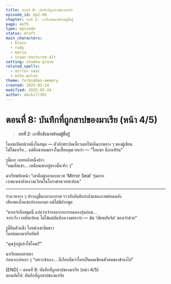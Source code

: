 ```yaml
---
title: ตอนที่ 8: บันทึกที่ถูกสาปของมาเรีย
episode_id: ep2-08
chapter: บทที่ 2: เงาที่กลับมาพร้อมผู้ตื่นรู้
page: 4of5
type: episode
status: draft
main_characters:
  - klein
  - rudy
  - maria
  - isaac-nocturne-alt
setting: shadow-grove
related_spells:
  - mirror-seal
  - echo-pulse
theme: forbidden-memory
created: 2025-03-24
modified: 2025-03-24
author: abckill101
---
```


# ตอนที่ 8: บันทึกที่ถูกสาปของมาเรีย (หน้า 4/5) 

> **บทที่ 2: เงาที่กลับมาพร้อมผู้ตื่นรู้**  

ไคลน์เปิดหน้าหนึ่งในสมุด — ตัวอักขระบิดเบี้ยวเผยให้เห็นภาพลาง ๆ ของผู้เขียน  
ไม่ใช่มาเรีย... แต่คือชายผมยาวในเสื้อคลุมเวทเก่า — “ไอแซก น็อกเทิร์น”

รูดี้ผงะ ถอยหลังหนึ่งก้าว  
“ผมเห็นเขา... เหมือนเขาอยู่ตรงนั้นจริง ๆ”

มาเรียพยักหน้า “เขาคือผู้ออกแบบเวท ‘Mirror Seal’ รุ่นแรก  
เงาของเขายังคงวนเวียนในโครงข่ายเวทสะท้อน”

---

ร่างเวทจาง ๆ ปรากฏขึ้นกลางอากาศ ราวกับบันทึกกำลังแสดงภาพย้อนหลัง  
เสียงของไอแซกก้องออกมา แม้ไม่มีปากพูด

“หากเจ้าถือสมุดนี้ แปลว่าเจ้ารอดจากการทดลองรุ่นก่อน...  
จงระวัง เวทที่สะท้อน ไม่ได้แค่บันทึกความทรงจำ — มัน ‘เขียนทับจิต’ ของเจ้าด้วย”

รูดี้ยืนตัวแข็ง ใบหน้าเขาซีดขาว  
ไคลน์มองมาเรียทันที

“คุณรู้อยู่แล้วใช่ไหม?”

มาเรียหลบสายตา  
ก่อนจะเอ่ยเบา ๆ “เพราะข้าเอง... ก็เกือบลืมว่าใครเป็นคนเขียนตัวตนของข้าลงไป”

[END] – ตอนที่ 8: บันทึกที่ถูกสาปของมาเรีย (หน้า 4/5)  
ตอนถัดไป: บันทึกที่ถูกสาปของมาเรีย
